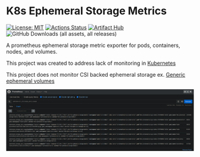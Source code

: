 # K8s Ephemeral Storage Metrics

[![License: MIT](https://img.shields.io/badge/License-MIT-yellow.svg)](https://opensource.org/licenses/MIT)
[![Actions Status](https://github.com/jmcgrath207/k8s-ephemeral-storage-metrics/workflows/ci/badge.svg)](https://github.com/jmcgrath207/k8s-ephemeral-storage-metrics/actions)
[![Artifact Hub](https://img.shields.io/endpoint?url=https://artifacthub.io/badge/repository/k8s-ephemeral-storage-metrics)](https://artifacthub.io/packages/helm/k8s-ephemeral-storage-metrics/k8s-ephemeral-storage-metrics)
![GitHub Downloads (all assets, all releases)](https://img.shields.io/github/downloads/jmcgrath207/k8s-ephemeral-storage-metrics/total)

A prometheus ephemeral storage metric exporter for pods, containers,
nodes, and volumes.

This project was created
to address lack of monitoring in [Kubernetes](https://github.com/kubernetes/kubernetes/issues/69507)

This project does not monitor CSI backed ephemeral storage ex. [Generic ephemeral volumes](https://kubernetes.io/docs/concepts/storage/ephemeral-volumes/#generic-ephemeral-volumes)

![main image](img/screenshot.png)


